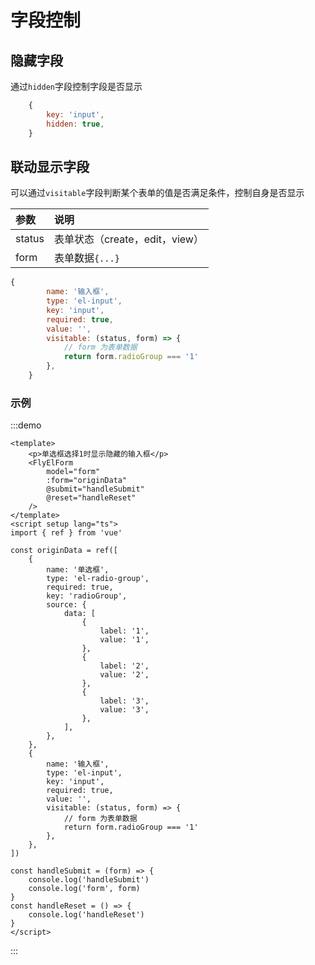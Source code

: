 # 字段控制

## 隐藏字段

通过`hidden`字段控制字段是否显示

```js
	{	
		key: 'input',
		hidden: true,
	}

```

## 联动显示字段

可以通过`visitable`字段判断某个表单的值是否满足条件，控制自身是否显示

| 参数   | 说明                           |
| :----- | :----------------------------- |
| status | 表单状态（create，edit，view） |
| form   | 表单数据`{...}`                |

```js
{
		name: '输入框',
		type: 'el-input',
		key: 'input',
		required: true,
		value: '',
		visitable: (status, form) => {
			// form 为表单数据
			return form.radioGroup === '1'
		},
	}

```

### 示例

:::demo

```vue
<template>
	<p>单选框选择1时显示隐藏的输入框</p>
	<FlyElForm
		model="form"
		:form="originData"
		@submit="handleSubmit"
		@reset="handleReset"
	/>
</template>
<script setup lang="ts">
import { ref } from 'vue'

const originData = ref([
	{
		name: '单选框',
		type: 'el-radio-group',
		required: true,
		key: 'radioGroup',
		source: {
			data: [
				{
					label: '1',
					value: '1',
				},
				{
					label: '2',
					value: '2',
				},
				{
					label: '3',
					value: '3',
				},
			],
		},
	},
	{
		name: '输入框',
		type: 'el-input',
		key: 'input',
		required: true,
		value: '',
		visitable: (status, form) => {
			// form 为表单数据
			return form.radioGroup === '1'
		},
	},
])

const handleSubmit = (form) => {
	console.log('handleSubmit')
	console.log('form', form)
}
const handleReset = () => {
	console.log('handleReset')
}
</script>
```

:::
